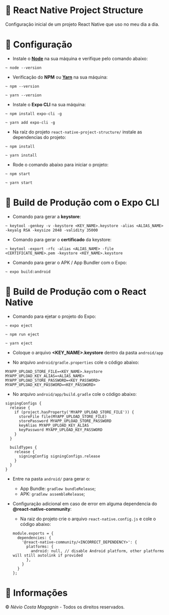 # :100: React Native Project Structure

Configuração inicial de um projeto React Native que uso no meu dia a dia. 

# :wrench: Configuração

* Instale o **[Node](https://nodejs.org/en/download/ "Clique para baixar o Node!")** na sua máquina e verifique pelo comando abaixo:
```
~ node --version
```

* Verificação do **NPM** ou **[Yarn](https://classic.yarnpkg.com/en/docs/install/#windows-stable "Clique para baixar o Yarn!")** na sua máquina:
````
~ npm --version

~ yarn --version
````

* Instale o **Expo CLI** na sua máquina:
````
~ npm install expo-cli -g

~ yarn add expo-cli -g
```` 

* Na raíz do projeto `react-native-project-structure/` instale as dependencias do projeto:
````
~ npm install

~ yarn install
````

* Rode o comando abaixo para iniciar o projeto:
```
~ npm start

~ yarn start
```

# :rocket: Build de Produção com o Expo CLI

* Comando para gerar a **keystore**:
```
~ keytool -genkey -v -keystore <KEY_NAME>.keystore -alias <ALIAS_NAME> -keyalg RSA -keysize 2048 -validity 35000
```

* Comando para gerar o **certificado** da keystore:
```
~ keytool -export -rfc -alias <ALIAS_NAME> -file <CERTIFICATE_NAME>.pem -keystore <KEY_NAME>.keystore
```

* Comando para gerar o APK / App Bundler com o Expo:
```
~ expo build:android
```

# :rocket: Build de Produção com o React Native

* Comando para ejetar o projeto do Expo:
```
~ expo eject

~ npm run eject

~ yarn eject
```

* Coloque o arquivo **<KEY_NAME>.keystore** dentro da pasta `android/app`

* No arquivo `android/gradle.properties` cole o código abaixo:
```
MYAPP_UPLOAD_STORE_FILE=<KEY_NAME>.keystore
MYAPP_UPLOAD_KEY_ALIAS=<ALIAS_NAME>
MYAPP_UPLOAD_STORE_PASSWORD=<KEY_PASSWORD>
MYAPP_UPLOAD_KEY_PASSWORD=<KEY_PASSWORD>
```

* No arquivo `android/app/build.gradle` cole o código abaixo:
```
signingConfigs {
  release {
    if (project.hasProperty('MYAPP_UPLOAD_STORE_FILE')) {
	  storeFile file(MYAPP_UPLOAD_STORE_FILE)
	  storePassword MYAPP_UPLOAD_STORE_PASSWORD
	  keyAlias MYAPP_UPLOAD_KEY_ALIAS
	  keyPassword MYAPP_UPLOAD_KEY_PASSWORD
	}
  }

  buildTypes {
    release {
	  signingConfig signingConfigs.release
	}
  }
}
```

* Entre na pasta `android/` para gerar o:
  * App Bundle: `gradlew bundleRelease`;
  * APK: `gradlew assembleRelease`;

* Configuração adicional em caso de error em alguma dependencia do **@react-native-community**:
	* Na raiz do projeto crie o arquivo `react-native.config.js` e cole o código abaixo:
	```
	module.exports = {
	  dependencies: {
	    '@react-native-community/<INCORRECT_DEPENDENCY>': {
		  platforms: {
		    android: null, // disable Android platform, other platforms will still autolink if provided
		  },
		}
	  }
	};
	```

# :pushpin: Informações

:copyright: *Névio Costa Magagnin* - Todos os direitos reservados.
